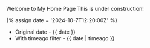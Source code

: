 ---
---

Welcome to My Home Page
This is under construction!

{% assign date = '2024-10-7T12:20:00Z' %}

- Original date - {{ date }}
- With timeago filter - {{ date | timeago }}
